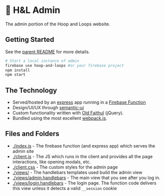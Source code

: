 #  H&L Admin

The admin portion of the Hoop and Loops website.

## Getting Started

See the [parent README](/) for more details.

```bash
# Start a local instance of admin
firebase use hoop-and-loops #or your firebase project
npm install
npm start
```

## The Technology

* Served/hosted by an [express](https://expressjs.com/) app running in a [Firebase Function](https://firebase.google.com/docs/functions/http-events)
* Design/UI/UX through [semantic-ui](https://semantic-ui.com)
* Custom functionality written with [Old Faithul](https://jquery.com) (jQuery).
* Bundled using the most excellent [webpack.js](https://webpack.js.org).

## Files and Folders

* [./index.js](./index.js) - The firebase function (and express app) which serves the admin site
* [./client.js](./client.js) - The JS which runs in the client and provides all the page interactions, like opening modals, etc.
* [./client.css](./client.css) - The custom styles for the admin page
* [./views/](./views) - The handlebars templates used build the admin view
* [./views/admin.handlebars](./views/admin.handlebars) - The main view that you see after you log in.
* [./views/login.handlebars](./views/login.handlebars) - The login page. The function code delivers this view unless it detects a valid `__session` cookie

